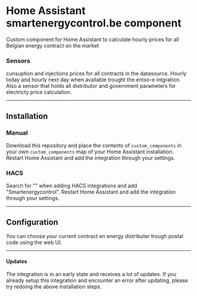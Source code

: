 # Home Assistant smartenergycontrol.be component

Custom component for Home Assistant to calculate hourly prices for all Belgian energy contract on the market



### Sensors
cunsuption and injections prices for all contracts in the datasource. Hourly today and hourly next day when available trought the entso-e intgration. Also a sensor that holds all distributor and government parameters for electricty price calculation.
  
------
## Installation


### Manual
Download this repository and place the contents of `custom_components` in your own `custom_components` map of your Home Assistant installation. Restart Home Assistant and add the integration through your settings. 

### HACS

Search for "" when adding HACS integrations and add "Smartenergycontrol". Restart Home Assistant and add the integration through your settings. 

------
## Configuration

You can choose your current contract en energy distributer trough postal code using the web UI. 

------

#### Updates

The integration is in an early state and receives a lot of updates. If you already setup this integration and encounter an error after updating, please try redoing the above installation steps. 

